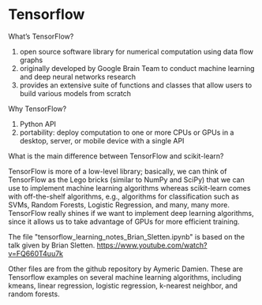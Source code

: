 # Tensorflow

What’s TensorFlow?
1. open source software library for numerical computation using data flow graphs
2. originally developed by Google Brain Team to conduct machine learning and deep neural networks research
3. provides an extensive suite of functions and classes that allow users to build various models from scratch

Why TensorFlow?
1. Python API
2. portability: deploy computation to one or more CPUs or GPUs in a desktop, server, or mobile device with a single API

What is the main difference between TensorFlow and scikit-learn?

TensorFlow is more of a low-level library; basically, we can think of TensorFlow as the Lego bricks (similar to NumPy and SciPy) that we can use to implement machine learning algorithms whereas scikit-learn comes with off-the-shelf algorithms, e.g., algorithms for classification such as SVMs, Random Forests, Logistic Regression, and many, many more. TensorFlow really shines if we want to implement deep learning algorithms, since it allows us to take advantage of GPUs for more efficient training.

The file "tensorflow_learning_notes_Brian_Sletten.ipynb" is based on the talk given by Brian Sletten. https://www.youtube.com/watch?v=FQ660T4uu7k

Other files are from the github repository by Aymeric Damien. These are Tensorflow examples on several machine learning algorithms, including kmeans, linear regression, logistic regression, k-nearest neighbor, and random forests.  
